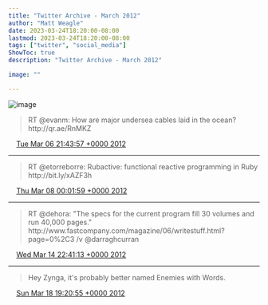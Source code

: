 ```yaml
---
title: "Twitter Archive - March 2012"
author: "Matt Weagle"
date: 2023-03-24T18:20:00-08:00
lastmod: 2023-03-24T18:20:00-08:00
tags: ["twitter", "social_media"]
ShowToc: true
description: "Twitter Archive - March 2012"

image: ""

---
```

![image](/sadtwitterbird3.jpg)

> RT @evanm: How are major undersea cables laid in the ocean? http://qr\.ae/RnMKZ

<img src="./media/tweet.ico" width="12" /> [Tue Mar 06 21:43:57 +0000 2012](https://twitter.com/mweagle/status/177147533229965312)

----

> RT @etorreborre: Rubactive: functional reactive programming in Ruby http://bit\.ly/xAZF3h

<img src="./media/tweet.ico" width="12" /> [Thu Mar 08 00:01:59 +0000 2012](https://twitter.com/mweagle/status/177544656098312192)

----

> RT @dehora: "The specs for the current program fill 30 volumes and run 40,000 pages\." http://www\.fastcompany\.com/magazine/06/writestuff\.html?page\=0%2C3 /v @darraghcurran

<img src="./media/tweet.ico" width="12" /> [Wed Mar 14 22:41:13 +0000 2012](https://twitter.com/mweagle/status/180061045509980160)

----

> Hey Zynga, it's probably better named Enemies with Words\.

<img src="./media/tweet.ico" width="12" /> [Sun Mar 18 19:20:55 +0000 2012](https://twitter.com/mweagle/status/181460190162452480)